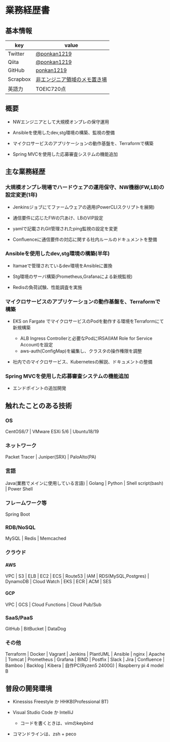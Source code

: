 # 業務経歴書

## 基本情報

|key|value|
|----|----|
|Twitter|[@ponkan1219](https://twitter.com/ponkan1219) |
|Qiita|[@ponkan1219](https://qiita.com/ponkan1219)|
|GitHub|[ponkan1219](https://github.com/kiyotakeshi)|
|Scrapbox|[非エンジニア領域のメモ置き場](https://scrapbox.io/ponkan1219/)|
|英語力|TOEIC720点|

## 概要

- NWエンジニアとして大規模オンプレの保守運用

- Ansibleを使用したdev,stg環境の構築、監視の整備

- マイクロサービスのアプリケーションの動作基盤を、Terraformで構築

- Spring MVCを使用した応募審査システムの機能追加

## 主な業務経歴

### 大規模オンプレ現場でハードウェアの運用保守、NW機器(FW,LB)の設定変更(1年)

- Jenkinsジョブにてファームウェアの適用(PowerCLIスクリプトを展開)

- 通信要件に応じたFWの穴あけ、LBのVIP設定

- yamlで記載されGit管理されたping監視の設定を変更

- Confluenceに通信要件の対応に関する社内ルールのドキュメントを整備

### Ansibleを使用したdev,stg環境の構築(半年)

- Itamaeで管理されているdev環境をAnsibleに置換

- Stg環境のサーバ構築(Prometheus,Grafanaによる新規監視)

- Redisの負荷試験、性能調査を実施

### マイクロサービスのアプリケーションの動作基盤を、Terraformで構築

- EKS on Fargate でマイクロサービスのPodを動作する環境をTerraformにて新規構築
    - ALB Ingress Controllerと必要なPodにIRSA(IAM Role for Service Account)を設定
    - aws-auth(ConfigMap)を編集し、クラスタの操作権限を調整

- 社内でのマイクロサービス、Kubernetesの解説、ドキュメントの整備

### Spring MVCを使用した応募審査システムの機能追加

- エンドポイントの追加開発

## 触れたことのある技術

### OS

CentOS6/7 | VMware ESXi 5/6 | Ubuntu18/19

### ネットワーク

Packet Tracer | Juniper(SRX) | PaloAlto(PA)

### 言語

Java(業務でメインに使用している言語) | Golang | Python | Shell script(bash) | Power Shell

### フレームワーク等

Spring Boot

### RDB/NoSQL

MySQL | Redis | Memcached

### クラウド

#### AWS

VPC | S3 | ELB | EC2 | ECS | Route53 | IAM | RDS(MySQL,Postgres) | DynamoDB | Cloud Watch | EKS | ECR | ACM | SES

#### GCP

VPC | GCS | Cloud Functions | Cloud Pub/Sub

### SaaS/PaaS

GitHub | BitBucket | DataDog

### その他

Terraform | Docker | Vagrant | Jenkins | PlantUML | Ansible | nginx | Apache | Tomcat | Prometheus | Grafana | BIND | Postfix | Slack | Jira | Confluence | Bamboo | Backlog | Kibera | 自作PC(Ryzen5 2400G) | Raspberry pi 4 model B

## 普段の開発環境

- Kinessiss Freestyle か HHKB(Professional BT)

- Visual Studio Code か IntelliJ
    - コードを書くときは、vimのkeybind

- コマンドラインは、zsh + peco
